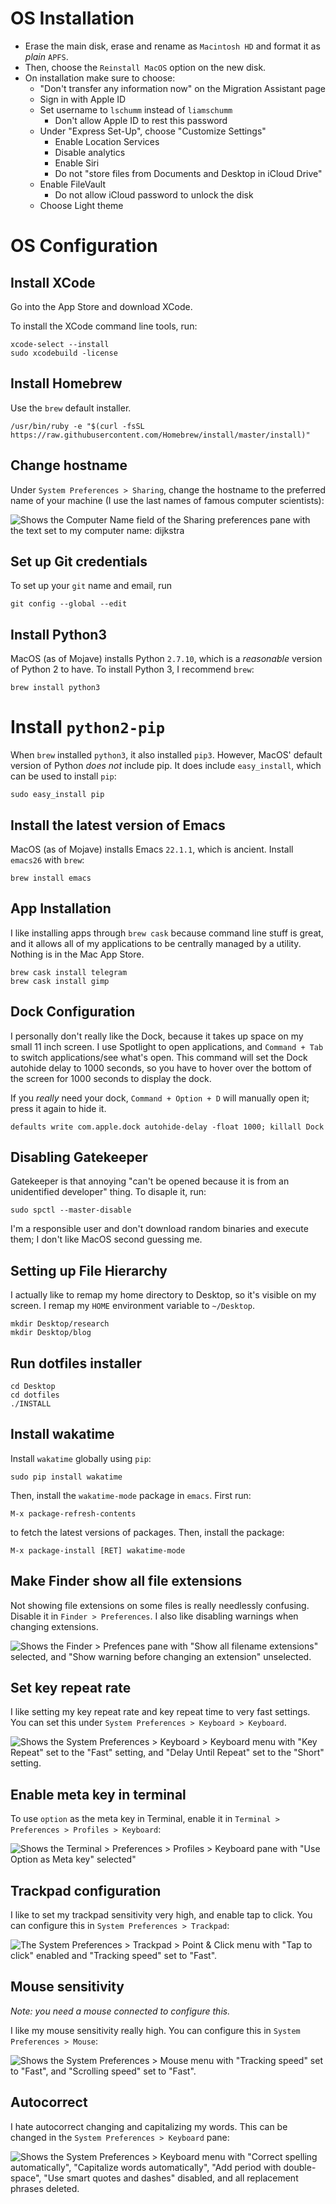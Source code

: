 # OS Installation

- Erase the main disk, erase and rename as `Macintosh HD` and format it as *plain* `APFS`.
- Then, choose the `Reinstall MacOS` option on the new disk.
- On installation make sure to choose:
  - "Don't transfer any information now" on the Migration Assistant page
  - Sign in with Apple ID
  - Set username to `lschumm` instead of `liamschumm`
    - Don't allow Apple ID to rest this password
  - Under "Express Set-Up", choose "Customize Settings"
    - Enable Location Services
    - Disable analytics
    - Enable Siri
    - Do not "store files from Documents and Desktop in iCloud Drive"
  - Enable FileVault
    - Do not allow iCloud password to unlock the disk
  - Choose Light theme


# OS Configuration

## Install XCode

Go into the App Store and download XCode.

To install the XCode command line tools, run:

```
xcode-select --install
sudo xcodebuild -license
```


## Install Homebrew

Use the `brew` default installer.

```
/usr/bin/ruby -e "$(curl -fsSL https://raw.githubusercontent.com/Homebrew/install/master/install)" 
```


## Change hostname

Under `System Preferences > Sharing`, change the hostname to the preferred name of your machine (I use the last names of famous computer scientists):

![Shows the Computer Name field of the Sharing preferences pane with the text set to my computer name: `dijkstra`](images/change_hostname.png)

## Set up Git credentials

To set up your `git` name and email, run

```
git config --global --edit
```


## Install Python3

MacOS (as of Mojave) installs Python `2.7.10`, which is a *reasonable* version of Python 2 to have. To install Python 3, I recommend `brew`:

```
brew install python3
```


# Install `python2-pip`

When `brew` installed `python3`, it also installed `pip3`. However, MacOS' default version of Python *does not* include pip. It does include `easy_install`, which can be used to install `pip`:

```
sudo easy_install pip
```


## Install the latest version of Emacs

MacOS (as of Mojave) installs Emacs `22.1.1`, which is ancient. Install `emacs26` with `brew`:

```
brew install emacs
```


## App Installation

I like installing apps through `brew cask` because command line stuff is great, and it allows all of my applications to be centrally managed by a utility. Nothing is in the Mac App Store.

```
brew cask install telegram
brew cask install gimp
```


## Dock Configuration

I personally don't really like the Dock, because it takes up space on my small 11 inch screen. I use Spotlight to open applications, and `Command + Tab` to switch applications/see what's open. This command will set the Dock autohide delay to 1000 seconds, so you have to hover over the bottom of the screen for 1000 seconds to display the dock.

If you *really* need your dock, `Command + Option + D` will manually open it; press it again to hide it.

```
defaults write com.apple.dock autohide-delay -float 1000; killall Dock
```


## Disabling Gatekeeper

Gatekeeper is that annoying "can't be opened because it is from an unidentified developer" thing. To disaple it, run:

```
sudo spctl --master-disable
```

I'm a responsible user and don't download random binaries and execute them; I don't like MacOS second guessing me.


## Setting up File Hierarchy

I actually like to remap my home directory to Desktop, so it's visible on my screen. I remap my `HOME` environment variable to `~/Desktop`.

```
mkdir Desktop/research
mkdir Desktop/blog
```

## Run dotfiles installer

```
cd Desktop
cd dotfiles
./INSTALL
```

## Install wakatime

Install `wakatime` globally using `pip`:

```
sudo pip install wakatime
```

Then, install the `wakatime-mode` package in `emacs`. First run:

```
M-x package-refresh-contents
```

to fetch the latest versions of packages. Then, install the package:

```
M-x package-install [RET] wakatime-mode
```

## Make Finder show all file extensions

Not showing file extensions on some files is really needlessly confusing. Disable it in `Finder > Preferences`. I also like disabling warnings when changing extensions.

![Shows the `Finder > Prefences` pane with "Show all filename extensions" selected, and "Show warning before changing an extension" unselected.](images/finder_preferences.png)

## Set key repeat rate

I like setting my key repeat rate and key repeat time to very fast settings. You can set this under `System Preferences > Keyboard > Keyboard`.

![Shows the `System Preferences > Keyboard > Keyboard` menu with "Key Repeat" set to the "Fast" setting, and "Delay Until Repeat" set to the "Short" setting.](images/key_repeat.png)

## Enable meta key in terminal

To use `option` as the meta key in Terminal, enable it in `Terminal > Preferences > Profiles > Keyboard`:

![Shows the `Terminal > Preferences > Profiles > Keyboard` pane with "Use Option as Meta key" selected"](images/use_option_as_meta_key.png)

## Trackpad configuration

I like to set my trackpad sensitivity very high, and enable tap to click. You can configure this in `System Preferences > Trackpad`:

![The `System Preferences > Trackpad > Point & Click` menu with "Tap to click" enabled and "Tracking speed" set to "Fast".](images/trackpad.png)

## Mouse sensitivity

*Note: you need a mouse connected to configure this.*

I like my mouse sensitivity really high. You can configure this in `System Preferences > Mouse`:

![Shows the `System Preferences > Mouse` menu with "Tracking speed" set to "Fast", and "Scrolling speed" set to "Fast".](images/mouse_sensitivity.png)


## Autocorrect

I hate autocorrect changing and capitalizing my words. This can be changed in the `System Preferences > Keyboard` pane:

![Shows the `System Preferences > Keyboard` menu with "Correct spelling automatically", "Capitalize words automatically", "Add period with double-space", "Use smart quotes and dashes" disabled, and all replacement phrases deleted.](images/keyboard_settings.png)
